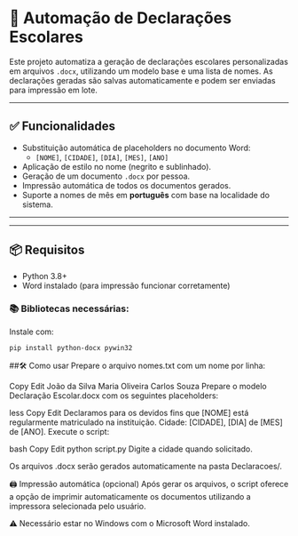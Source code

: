 # 📄 Automação de Declarações Escolares

Este projeto automatiza a geração de declarações escolares personalizadas em arquivos `.docx`, utilizando um modelo base e uma lista de nomes. As declarações geradas são salvas automaticamente e podem ser enviadas para impressão em lote.

---

## ✅ Funcionalidades

- Substituição automática de placeholders no documento Word:
  - `[NOME]`, `[CIDADE]`, `[DIA]`, `[MES]`, `[ANO]`
- Aplicação de estilo no nome (negrito e sublinhado).
- Geração de um documento `.docx` por pessoa.
- Impressão automática de todos os documentos gerados.
- Suporte a nomes de mês em **português** com base na localidade do sistema.

---

---

## 📦 Requisitos

- Python 3.8+
- Word instalado (para impressão funcionar corretamente)

### 📚 Bibliotecas necessárias:

Instale com:

```bash
pip install python-docx pywin32
```
##🛠️ Como usar
Prepare o arquivo nomes.txt com um nome por linha:

Copy
Edit
João da Silva
Maria Oliveira
Carlos Souza
Prepare o modelo Declaração Escolar.docx com os seguintes placeholders:

less
Copy
Edit
Declaramos para os devidos fins que [NOME] está regularmente matriculado na instituição.
Cidade: [CIDADE], [DIA] de [MES] de [ANO].
Execute o script:

bash
Copy
Edit
python script.py
Digite a cidade quando solicitado.

Os arquivos .docx serão gerados automaticamente na pasta Declaracoes/.

🖨️ Impressão automática (opcional)
Após gerar os arquivos, o script oferece a opção de imprimir automaticamente os documentos utilizando a impressora selecionada pelo usuário.

⚠️ Necessário estar no Windows com o Microsoft Word instalado.


